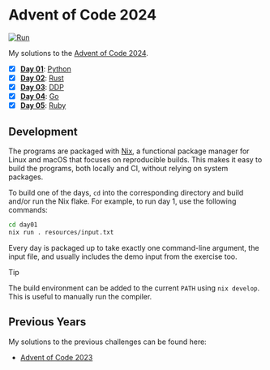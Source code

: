 <!-- Automatically generated from README.md.gyb, do not edit directly! -->

# Advent of Code 2024

[![Run](https://github.com/Magi3r/AoC-2024/actions/workflows/run.yml/badge.svg)](https://github.com/Magi3r/AoC-2024/actions/workflows/run.yml)

My solutions to the [Advent of Code 2024](https://adventofcode.com/2024).

- [x] [**Day 01**](day01): [Python](day01/src/day01.py)
- [x] [**Day 02**](day02): [Rust](day02/src/day02.rs)
- [x] [**Day 03**](day03): [DDP](day03/src/day03.ddp)
- [x] [**Day 04**](day04): [Go](day04/src/day04.go)
- [x] [**Day 05**](day05): [Ruby](day05/src/day05.rb)

## Development

The programs are packaged with [Nix](https://nixos.org/), a functional package manager for Linux and macOS that focuses on reproducible builds. This makes it easy to build the programs, both locally and CI, without relying on system packages.

To build one of the days, `cd` into the corresponding directory and build and/or run the Nix flake. For example, to run day 1, use the following commands:

```sh
cd day01
nix run . resources/input.txt
```

Every day is packaged up to take exactly one command-line argument, the input file, and usually includes the demo input from the exercise too.

> [!TIP]
> The build environment can be added to the current `PATH` using `nix develop`. This is useful to manually run the compiler.

## Previous Years

My solutions to the previous challenges can be found here:

- [Advent of Code 2023](https://github.com/Magi3r/AoC-2023)